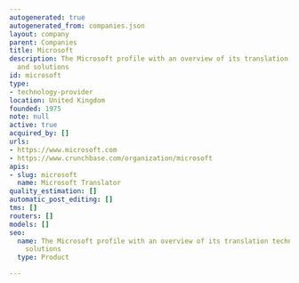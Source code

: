 ```yaml
---
autogenerated: true
autogenerated_from: companies.json
layout: company
parent: Companies
title: Microsoft
description: The Microsoft profile with an overview of its translation technologies
  and solutions
id: microsoft
type:
- technology-provider
location: United Kingdom
founded: 1975
note: null
active: true
acquired_by: []
urls:
- https://www.microsoft.com
- https://www.crunchbase.com/organization/microsoft
apis:
- slug: microsoft
  name: Microsoft Translator
quality_estimation: []
automatic_post_editing: []
tms: []
routers: []
models: []
seo:
  name: The Microsoft profile with an overview of its translation technologies and
    solutions
  type: Product

---
```


